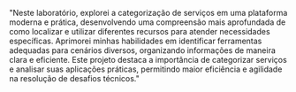 "Neste laboratório, explorei a categorização de serviços em uma plataforma moderna e prática, desenvolvendo uma compreensão mais aprofundada de como localizar e utilizar diferentes recursos para atender necessidades específicas. Aprimorei minhas habilidades em identificar ferramentas adequadas para cenários diversos, organizando informações de maneira clara e eficiente. Este projeto destaca a importância de categorizar serviços e analisar suas aplicações práticas, permitindo maior eficiência e agilidade na resolução de desafios técnicos."
